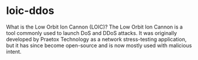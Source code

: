 # loic-ddos
What is the Low Orbit Ion Cannon (LOIC)? The Low Orbit Ion Cannon is a tool commonly used to launch DoS and DDoS attacks. It was originally developed by Praetox Technology as a network stress-testing application, but it has since become open-source and is now mostly used with malicious intent.
